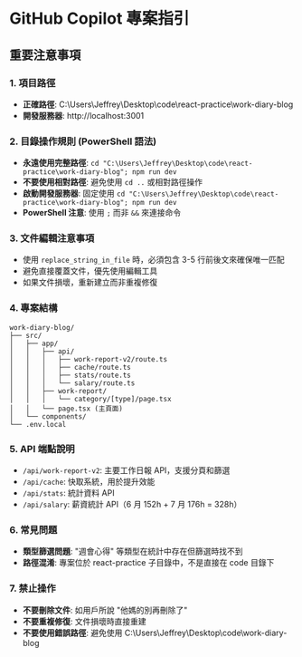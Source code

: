 # GitHub Copilot 專案指引

## 重要注意事項

### 1. 項目路徑

- **正確路徑**: C:\Users\Jeffrey\Desktop\code\react-practice\work-diary-blog
- **開發服務器**: http://localhost:3001

### 2. 目錄操作規則 (PowerShell 語法)

- **永遠使用完整路徑**: `cd "C:\Users\Jeffrey\Desktop\code\react-practice\work-diary-blog"; npm run dev`
- **不要使用相對路徑**: 避免使用 `cd ..` 或相對路徑操作
- **啟動開發服務器**: 固定使用 `cd "C:\Users\Jeffrey\Desktop\code\react-practice\work-diary-blog"; npm run dev`
- **PowerShell 注意**: 使用 `;` 而非 `&&` 來連接命令

### 3. 文件編輯注意事項

- 使用 `replace_string_in_file` 時，必須包含 3-5 行前後文來確保唯一匹配
- 避免直接覆蓋文件，優先使用編輯工具
- 如果文件損壞，重新建立而非重複修復

### 4. 專案結構

```
work-diary-blog/
├── src/
│   ├── app/
│   │   ├── api/
│   │   │   ├── work-report-v2/route.ts
│   │   │   ├── cache/route.ts
│   │   │   ├── stats/route.ts
│   │   │   └── salary/route.ts
│   │   ├── work-report/
│   │   │   └── category/[type]/page.tsx
│   │   └── page.tsx (主頁面)
│   └── components/
└── .env.local
```

### 5. API 端點說明

- `/api/work-report-v2`: 主要工作日報 API，支援分頁和篩選
- `/api/cache`: 快取系統，用於提升效能
- `/api/stats`: 統計資料 API
- `/api/salary`: 薪資統計 API（6 月 152h + 7 月 176h = 328h）

### 6. 常見問題

- **類型篩選問題**: "週會心得" 等類型在統計中存在但篩選時找不到
- **路徑混淆**: 專案位於 react-practice 子目錄中，不是直接在 code 目錄下

### 7. 禁止操作

- **不要刪除文件**: 如用戶所說 "他媽的別再刪除了"
- **不要重複修復**: 文件損壞時直接重建
- **不要使用錯誤路徑**: 避免使用 C:\Users\Jeffrey\Desktop\code\work-diary-blog

